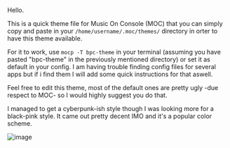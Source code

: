 Hello.

This is a quick theme file for Music On Console (MOC) that you can simply copy and paste in your `/home/username/.moc/themes/` directory in orter to have this 
theme available.

For it to work, use `mocp -T bpc-theme` in your terminal (assuming you have pasted "bpc-theme" in the previously mentioned directory) or set it as default in your config. 
I am having trouble finding config files for several apps but if i find them I will add some quick instructions for that aswell.

Feel free to edit this theme, most of the default ones are pretty ugly -due respect to MOC- so I would highly suggest you do that.

I managed to get a cyberpunk-ish style though I was looking more for a black-pink style. It came out pretty decent IMO and it's a popular color scheme.

![image](https://user-images.githubusercontent.com/87031043/138986328-bd8ad813-5509-4df1-8edd-eb6e931b1d91.png)
